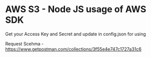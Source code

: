 # AWS S3 - Node JS usage of AWS SDK
Get your Access Key and Secret and update in config.json for using

Request Scehma - https://www.getpostman.com/collections/3f55e4e747c1727a31c6
